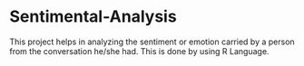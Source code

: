 # Sentimental-Analysis
This project helps in analyzing the sentiment or emotion carried by a person from the conversation he/she had. This is done by using R Language.

